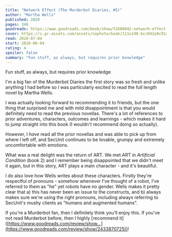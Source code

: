 ```yaml
---
title: "Network Effect (The Murderbot Diaries, #5)"
author: "Martha Wells"
published: 2020
pages: 346
goodreads: https://www.goodreads.com/book/show/52680842-network-effect
cover: https://s.gr-assets.com/assets/nophoto/book/111x148-bcc042a9c91a29c1d680899eff700a03.png
read: 2020-07-04
start: 2020-06-04
rating: 4
spoiler: false
summary: "Fun stuff, as always, but requires prior knowledge"
---
```


Fun stuff, as always, but requires prior knowledge  
  
I'm a big fan of the Murderbot Diaries the first story was so fresh and unlike anything I had before so I was particularly excited to read the full length novel by Martha Wells.  
  
I was actually looking forward to recommending it to friends, but the one thing that surprised me and with mild disappointment is that you would definitely need to read the previous novellas. There's a lot of references to prior adventures, characters, outcomes and learnings - which makes it hard to jump straight into this book (I wouldn't recommend doing so actually).  
  
However, I _have_ read all the prior novellas and was able to pick up from where I left off, and SecUnit continues to be lovable, grumpy and extremely uncomfortable with emotions.  
  
What was a real delight was the return of ART. We met ART in _Artificial Condition_ (book 2) and I remember being disappointed that we didn't meet it again, but in this story, ART plays a main character - and it's beautiful.  
  
I do also love how Wells writes about these characters. Firstly they're respectful of pronouns - somehow whenever I've thought of a robot, I've referred to them as "he" yet robots have no gender. Wells makes it pretty clear that a) this has never been an issue to the constructs, and b) always makes sure we're using the right pronouns, including always referring to SecUnit's mushy clients as "humans and augmented humans".  
  
If you're a Murderbot fan, then I definitely think you'll enjoy this. If you've not read Murderbot before, then I highly \[recommend it\]([https://www.goodreads.com/review/show...](https://www.goodreads.com/review/show/2433870725))!